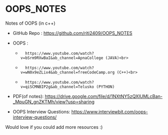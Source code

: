 # OOPS_NOTES
Notes of OOPS (in c++)

- GitHub Repo : https://github.com/riti2409/OOPS_NOTES

- OOPS :
  -       https://www.youtube.com/watch?v=bSrm9RXwBaI&ab_channel=ApnaCollege (JAVA)<br>
  -       https://www.youtube.com/watch?v=wN0x9eZLix4&ab_channel=freeCodeCamp.org (C++)<br>
  -       https://www.youtube.com/watch?v=qiSCMNBIP2g&ab_channel=Telusko (PYTHON)
          

- PDF(of notes): https://drive.google.com/file/d/1NXtNY5zQXIUMLcBan-_MpuGN_gnZKTMh/view?usp=sharing

- OOPS Interview Questions: https://www.interviewbit.com/oops-interview-questions/

Would love if you could add more resources :)

